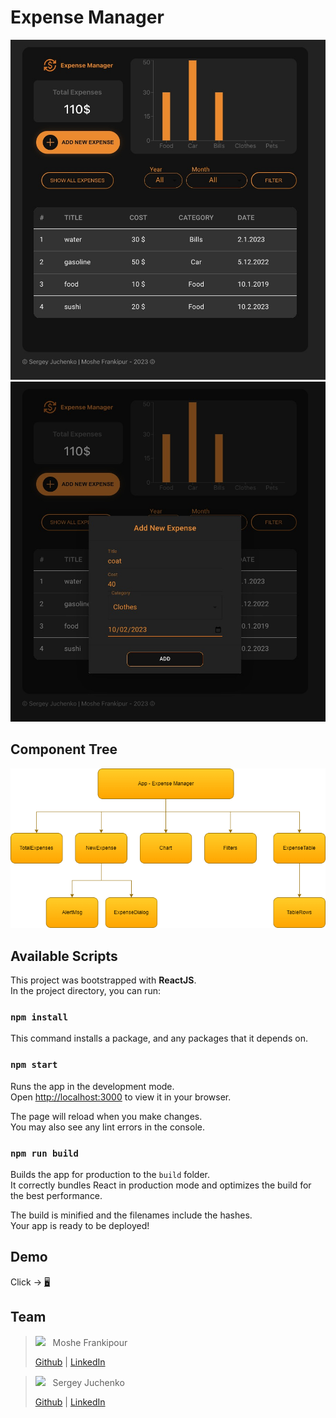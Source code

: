 # Expense Manager

<img src="./assets/page.jpeg" alt="page" />
<img src="./assets/add-new-expense.jpeg" alt="add-new-expense" />

## Component Tree

<img src="./assets/component-tree.png" alt="component-tree" />

## Available Scripts

This project was bootstrapped with **ReactJS**.\
In the project directory, you can run:

### `npm install`

This command installs a package, and any packages that it depends on.

### `npm start`

Runs the app in the development mode.\
Open [http://localhost:3000](http://localhost:3000) to view it in your browser.

The page will reload when you make changes.\
You may also see any lint errors in the console.

### `npm run build`

Builds the app for production to the `build` folder.\
It correctly bundles React in production mode and optimizes the build for the best performance.

The build is minified and the filenames include the hashes.\
Your app is ready to be deployed!

## Demo

Click -> [:desktop_computer:](https://expense-manager-hit.netlify.app/)

## Team

> <a href="https://github.com/mfrankii"><kbd><img src="https://avatars.githubusercontent.com/u/88384146?s=30"/></kbd></a> &nbsp; Moshe Frankipour
>
> [Github](https://github.com/mfrankii) | [LinkedIn](https://www.linkedin.com/in/moshe-frank/)

> <a href="https://github.com/srjuchenko"><kbd><img src="https://avatars.githubusercontent.com/u/76474133?s=30"/></kbd></a> &nbsp; Sergey Juchenko
>
> [Github](https://github.com/srjuchenko) | [LinkedIn](https://www.linkedin.com/in/sergey-juchenko/)

